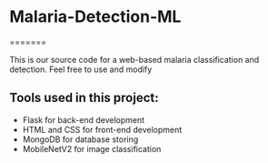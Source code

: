 # Malaria-Detection-ML
=======

This is our source code for a web-based malaria classification and detection. Feel free to use and modify 
## Tools used in this project:
- Flask for back-end development
- HTML and CSS for front-end development
- MongoDB for database storing
- MobileNetV2 for image classification

